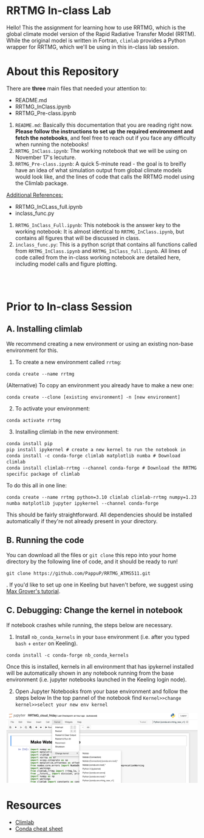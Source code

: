 # RRTMG In-class Lab 

Hello! This the assignment for learning how to use RRTMG, which is the global climate model version of 
the Rapid Radiative Transfer Model (RRTM). While the original model is written in Fortran, `climlab` provides a 
Python wrapper for RRTMG, which we'll be using in this in-class lab session. 

# About this Repository

There are **three** main files that needed your attention to: 
- README.md
- RRTMG_InClass.ipynb
- RRTMG_Pre-class.ipynb

1. `README.md`: Basically this documentation that you are reading right now. **Please follow the instructions to set up the required environment and fetch the notebooks**, and feel free to reach out if you face any difficulty when running the notebooks!
2. `RRTMG_InClass.ipynb`: The working notebook that we will be using on November 17's lecuture.
3. `RRTMG_Pre-class.ipynb`: A quick 5-minute read - the goal is to breifly have an idea of what simulation output from global climate models would look like, and the lines of code that calls the RRTMG model using the Climlab package. 

<ins>Additional References:</ins>
- RRTMG_InCLass_full.ipynb 
- inclass_func.py

1. `RRTMG_InClass_Full.ipynb`: This notebook is the answer key to the working notebook: It is almost identical to `RRTMG_InClass.ipynb`, but contains all figures that will be discussed in class.
2. `inclass_func.py`: This is a python script that contains all functions called from `RRTMG_InClass.ipynb` and `RRTMG_InClass_full.ipynb`. All lines of code called from the in-class working notebook are detailed here, including model calls and figure plotting. 

<br/><br/>

# Prior to In-class Session
## A. Installing climlab

We recommend creating a new environment or using an existing non-base environment for this. 

1. To create a new environment called `rrtmg`:
```
conda create --name rrtmg
```

(Alternative) To copy an environment you already have to make a new one: 
```
conda create --clone [existing environment] -n [new environment] 
```

2. To activate your environment:
```
conda activate rrtmg
```

3. Installing climlab in the new environment:
```
conda install pip 
pip install ipykernel # create a new kernel to run the notebook in 
conda install -c conda-forge climlab matplotlib numba # Download climlab
conda install climlab-rrtmg --channel conda-forge # Download the RRTMG specific package of climlab
```

To do this all in one line:
```
conda create --name rrtmg python=3.10 climlab climlab-rrtmg numpy=1.23 numba matplotlib jupyter ipykernel --channel conda-forge
```

This should be fairly straightforward. All dependencies should be installed automatically if they're not already present in your directory.

## B. Running the code
You can download all the files or ``git clone`` this repo into your home directory by the following line of code, and it should be ready to run!
```
git clone https://github.com/PappuP/RRTMG_ATMS511.git
```

. If you'd like to set up one in Keeling but haven't before, we suggest using [Max Grover's tutorial](https://github.com/mgrover1/keeling-crash-course).

## C. Debugging: Change the kernel in notebook
If notebook crashes while running,  the steps below are necessary.

1. Install ``nb_conda_kernels`` in your ``base`` environment (i.e. after you typed `bash` + `enter` on Keeling). 

```
conda install -c conda-forge nb_conda_kernels
```

Once this is installed, kernels in all environment that has ipykernel installed will be automatically shown in any notebook running from the base environment (i.e. jupyter notebooks launched in the Keeling login node). 

2. Open Jupyter Notebooks from your base environment and follow the steps below
In the top pannel of the notebook find ``Kernel>>change kernel>>select your new env kernel``

<img src="Supplementary/kernal.png" alt="Change the kernel in notebook" title="Change the kernel in notebook">

# Resources
- [Climlab](https://climlab.readthedocs.io/en/latest/)
- [Conda cheat sheet](https://docs.conda.io/projects/conda/en/4.6.0/_downloads/52a95608c49671267e40c689e0bc00ca/conda-cheatsheet.pdf)
